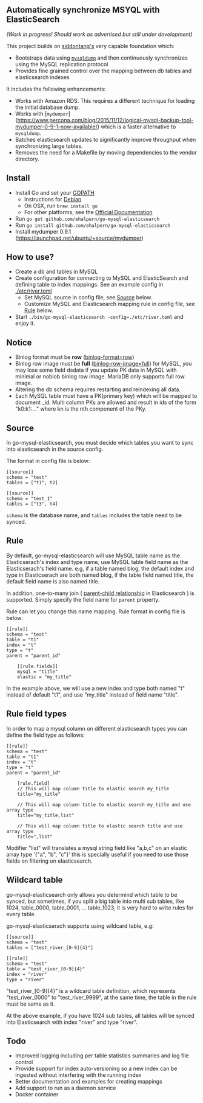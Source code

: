 ## Automatically synchronize MSYQL with ElasticSearch

_(Work in progress! Should work as advertised but still under development)_ 

This project builds on [siddontang's](https://github.com/siddontang/go-mysql-elasticsearch) very
capable foundation which:

+ Bootstraps data using [`mysqldump`](http://dev.mysql.com/doc/refman/5.7/en/mysqldump.html) and 
  then continuously synchronizes using the MySQL replication protocol
+ Provides fine grained control over the mapping between db tables and elasticsearch indexes
 
It includes the following enhancements:

+ Works with Amazon RDS. This requires a different technique for loading the initial database
  dump.
+ Works with [`mydumper`]
  (https://www.percona.com/blog/2015/11/12/logical-mysql-backup-tool-mydumper-0-9-1-now-available/) 
  which is a faster alternative to `mysqldump`.
+ Batches elasticsearch updates to significantly improve throughput when synchronizing large 
  tables.
+ Removes the need for a Makefile by moving dependencies to the vendor directory. 
 
## Install

+ Install Go and set your [GOPATH](https://golang.org/doc/code.html#GOPATH) 
    + Instructions for [Debian](https://github.com/golang/go/wiki/Ubuntu)
    + On OSX, run `brew install go`
    + For other platforms, see the [Official Documentation](https://golang.org/doc/install)
+ Run `go get github.com/ehalpern/go-mysql-elasticsearch`
+ Run `go install github.com/ehalpern/go-mysql-elasticsearch`
+ Install mydumper 0.9.1 (https://launchpad.net/ubuntu/+source/mydumper)

## How to use?

+ Create a db and tables in MySQL
+ Create configuration for connecting to MySQL and ElasticSearch and defining table to index 
  mappings. See an example config in [./etc/river.toml](./etc/river.toml) 
    + Set MySQL source in config file, see [Source](#source) below.
    + Customize MySQL and Elasticsearch mapping rule in config file, see [Rule](#rule) below.
+ Start `./bin/go-mysql-elasticsearch -config=./etc/river.toml` and enjoy it.

## Notice

+ Binlog format must be **row** ([binlog-format=row](http://dev.mysql.com/doc/refman/5.7/en/replication-options-binary-log.html#sysvar_binlog_format))
+ Binlog row image must be **full** ([binlog-row-image=full](http://dev.mysql.com/doc/refman/5.7/en/replication-options-binary-log.html#sysvar_binlog_row_image)) for MySQL, you may lose some field dsdata if you update PK data in MySQL with minimal or noblob binlog row image. MariaDB only supports full row image.
+ Altering the db schema requires restarting and reindexing all data.
+ Each MySQL table must have a PK(primary key) which will be mapped to document _id. Multi column
  PKs are allowed and result in ids of the form "k0:k1:..." where kn is the nth component of the PKy.

## Source

In go-mysql-elasticsearch, you must decide which tables you want to sync into elasticsearch in the source config.

The format in config file is below:

```
[[source]]
schema = "test"
tables = ["t1", t2]

[[source]]
schema = "test_1"
tables = ["t3", t4]
```

`schema` is the database name, and `tables` includes the table need to be synced.

## Rule

By default, go-mysql-elasticsearch will use MySQL table name as the Elasticserach's index and type name, use MySQL table field name as the Elasticserach's field name.
e.g, if a table named blog, the default index and type in Elasticserach are both named blog, if the table field named title,
the default field name is also named title.

In addition, one-to-many join ( [parent-child relationship](https://www.elastic.co/guide/en/elasticsearch/guide/current/parent-child.html) in Elasticsearch ) is supported. Simply specify the field name for `parent` property.

Rule can let you change this name mapping. Rule format in config file is below:

```
[[rule]]
schema = "test"
table = "t1"
index = "t"
type = "t"
parent = "parent_id"

    [[rule.fields]]
    mysql = "title"
    elastic = "my_title"
```

In the example above, we will use a new index and type both named "t" instead of default "t1", and use "my_title" instead of field name "title".

## Rule field types

In order to map a mysql column on different elasticsearch types you can define the field type as follows:

```
[[rule]]
schema = "test"
table = "t1"
index = "t"
type = "t"
parent = "parent_id"

    [rule.field]
    // This will map column title to elastic search my_title
    title="my_title"

    // This will map column title to elastic search my_title and use array type
    title="my_title,list"

    // This will map column title to elastic search title and use array type
    title=",list"
```

Modifier "list" will translates a mysql string field like "a,b,c" on an elastic array type '{"a", "b", "c"}' this is specially useful if you need to use those fields on filtering on elasticsearch.

## Wildcard table

go-mysql-elasticsearch only allows you determind which table to be synced, but sometimes, if you split a big table into multi sub tables, like 1024, table_0000, table_0001, ... table_1023, it is very hard to write rules for every table.

go-mysql-elasticserach supports using wildcard table, e.g:

```
[[source]]
schema = "test"
tables = ["test_river_[0-9]{4}"]

[[rule]]
schema = "test"
table = "test_river_[0-9]{4}"
index = "river"
type = "river"
```

"test_river_[0-9]{4}" is a wildcard table definition, which represents "test_river_0000" to "test_river_9999", at the same time, the table in the rule must be same as it.

At the above example, if you have 1024 sub tables, all tables will be synced into Elasticsearch with index "river" and type "river".

## Todo

+ Improved logging including per table statistics summaries and log file control
+ Provide support for index auto-versioning so a new index can be ingested without
  interfering with the running index
+ Better documentation and examples for creating mappings
+ Add support to run as a daemon service
+ Docker container
